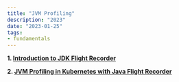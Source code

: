 ```yaml
---
title: "JVM Profiling"
description: "2023"
date: "2023-01-25"
tags:
- fundamentals
---
```



**1. [Introduction to JDK Flight Recorder](https://www.youtube.com/watch?v=7z_R2Aq-Fl8)**

**2. [JVM Profiling in Kubernetes with Java Flight Recorder](https://tech.olx.com/jvm-profiling-in-kubernetes-with-java-flight-recorder-b39a6181a99c)**


